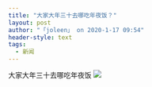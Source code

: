 ```yaml
---
title: "大家大年三十去哪吃年夜饭？"
layout: post
author: "「joleen」 on 2020-1-17 09:54"
header-style: text
tags:
  - 新闻
---
```


<head></head>
<body>
  大家大年三十去哪吃年夜饭
 <img src="https://bbs.boniu123.cc/static/image/smiley/3tuzki_emoticons/tuzki_004.gif" smilieid="141">
 <br>
</body>


